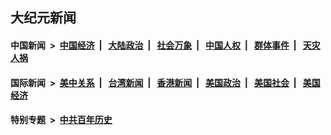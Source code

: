 ## 大纪元新闻

#### 中国新闻 &nbsp;>&nbsp; [中国经济](indexes/ncid283/README.md?06061245) &nbsp;| &nbsp; [大陆政治](indexes/ncid277/README.md?06061245) &nbsp;| &nbsp; [社会万象](indexes/ncid282/README.md?06061245) &nbsp;| &nbsp; [中国人权](indexes/ncid278/README.md?06061245) &nbsp;| &nbsp; [群体事件](indexes/ncid279/README.md?06061245) &nbsp;| &nbsp; [天灾人祸](indexes/ncid280/README.md?06061245)

#### 国际新闻 &nbsp;>&nbsp; [美中关系](indexes/nf1412576/README.md?06061245) &nbsp;| &nbsp; [台湾新闻](indexes/ncid1349361/README.md?06061245) &nbsp;| &nbsp; [香港新闻](indexes/ncid1349362/README.md?06061245) &nbsp;| &nbsp; [美国政治](indexes/ncid1078159/README.md?06061245) &nbsp;| &nbsp; [美国社会](indexes/ncid1078160/README.md?06061245) &nbsp;| &nbsp; [美国经济](indexes/ncid1078158/README.md?06061245)

#### 特别专题 &nbsp;>&nbsp; [中共百年历史](https://github.com/epoch-news/epoch-special/blob/master/README.md?06061245)  
